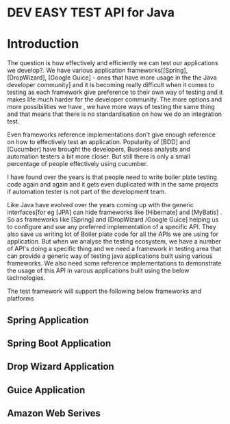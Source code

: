 DEV EASY TEST API for Java
==========================================================

# Introduction
  The question is how effectively and efficiently we can test our applications we develop?.
  We have various application frameworks[[Spring], [DropWizard], [Google Guice] - ones that have more  usage in the
  the Java developer community] and it is becoming really difficult when it comes to testing as each framework give 
  preference to their own way of testing and it makes life much harder for the developer community. 
  The more options and more possibilities we have , we have more ways of testing the same thing and that means that 
  there is no standardisation on how we do an integration test.
  
  Even frameworks reference implementations don't give enough reference on how to effectively test an application. 
  Popularity of [BDD] and [Cucumber]  have brought the developers, Business analysts and automation testers a bit 
  more closer. But still there is only a small percentage of people effectively using cucumber. 
  
  I have found over the years is that people need to write boiler plate testing code again and again and it gets even 
  duplicated with in the same projects if automation tester is not part of the development team.
  
  Like Java have evolved over the years  coming up with the generic interfaces[for eg [JPA]  can hide 
  frameworks like [Hibernate] and [MyBatis] . So as frameworks like [Spring] and [DropWizard /Google Guice]  helping us
  to configure and use any preferred implementation of a specific API. They also save us writing lot of Boiler plate 
  code for all the APIs we are using for application.
  But when we analyse the testing ecosystem, we have a number of API's doing a specific thing and we need a framework
  in testing area that can provide a generic way of testing java applications built using various frameworks. We also 
  need some reference implementations to demonstrate the usage of this API in varous applications built using the below
  technologies.
  
  The test framework will support the following below frameworks and platforms
  
  

## Spring Application

## Spring Boot Application

## Drop Wizard Application

## Guice Application

## Amazon Web Serives

